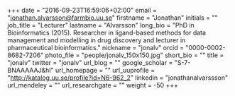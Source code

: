 +++
date = "2016-09-23T16:59:06+02:00"
email = "jonathan.alvarsson@farmbio.uu.se"
firstname = "Jonathan"
initials = ""
job_title = "Lecturer"
lastname = "Alvarsson"
long_bio = "PhD in Bioinformatics (2015). Researcher in ligand-based methods for data management and modelling in drug discovery and lecturer in pharmaceutical bioinformatics."
nickname = "jonalv"
orcid = "0000-0002-8682-7206"
photo_file = "people/jonalv_150x150.jpg"
short_bio = ""
title = "jonalv"
twitter = "jonalv"
url_blog = ""
google_scholar = "S-7-BNAAAAAJ&hl"
url_homepage = ""
url_uuprofile = "http://katalog.uu.se/profile?id=N6-962_2"
linkedin = "jonathanalvarssson"
url_mendeley = ""
url_researchgate = ""
weight = -50
+++

